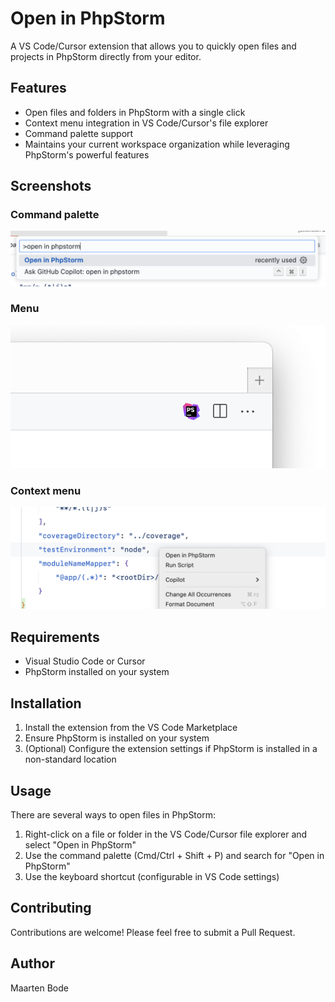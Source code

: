 # Open in PhpStorm

A VS Code/Cursor extension that allows you to quickly open files and projects in PhpStorm directly from your editor.

## Features

- Open files and folders in PhpStorm with a single click
- Context menu integration in VS Code/Cursor's file explorer
- Command palette support
- Maintains your current workspace organization while leveraging PhpStorm's powerful features

## Screenshots

### Command palette

![](docs/screenshot-command-palette.png)

### Menu

![](docs/screenshot-menu.png)

### Context menu

![](docs/screenshot-context.png)

## Requirements

- Visual Studio Code or Cursor
- PhpStorm installed on your system

## Installation

1. Install the extension from the VS Code Marketplace
2. Ensure PhpStorm is installed on your system
3. (Optional) Configure the extension settings if PhpStorm is installed in a non-standard location

## Usage

There are several ways to open files in PhpStorm:

1. Right-click on a file or folder in the VS Code/Cursor file explorer and select "Open in PhpStorm"
2. Use the command palette (Cmd/Ctrl + Shift + P) and search for "Open in PhpStorm"
3. Use the keyboard shortcut (configurable in VS Code settings)

## Contributing

Contributions are welcome! Please feel free to submit a Pull Request.

## Author

Maarten Bode
